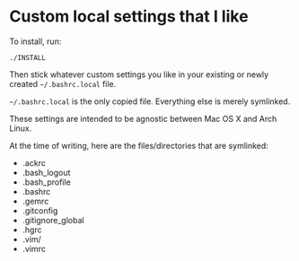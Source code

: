 Custom local settings that I like
===

To install, run:

    ./INSTALL
    
Then stick whatever custom settings you like in your existing or newly created `~/.bashrc.local` file.

`~/.bashrc.local` is the only copied file. Everything else is merely symlinked.

These settings are intended to be agnostic between Mac OS X and Arch Linux.

At the time of writing, here are the files/directories that are symlinked:
* .ackrc
* .bash_logout
* .bash_profile
* .bashrc
* .gemrc
* .gitconfig
* .gitignore_global
* .hgrc
* .vim/
* .vimrc